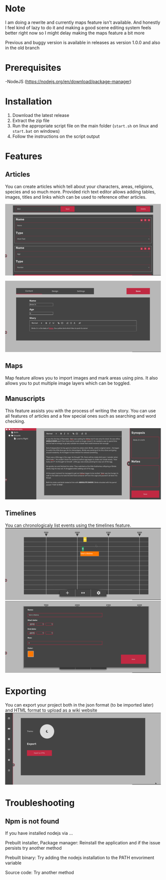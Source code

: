 # Note
I am doing a rewrite and currently maps feature isn't available. And honestly I feel kind of lazy to do it and making a good scene editing system feels better right now so I might delay making the maps feature a bit more

Previous and buggy version is available in releases as version 1.0.0 and also in the old branch

# Prerequisites
-NodeJS (https://nodejs.org/en/download/package-manager) 

# Installation
 1. Download the latest release
 2. Extract the zip file
 3. Run the appropriate script file on the main folder (`start.sh` on linux and `start.bat` on windows)
 4. Follow the instructions on the script output
# Features

## Articles
You can create articles which tell about your characters, areas, religions, species and so much more. Provided rich text editor allows adding tables, images, titles and links which can be used to reference other articles. 

![Alt text](README_assets/templates.png "")

![Alt text](README_assets/articles.png "")
## Maps

Map feature allows you to import images and mark areas using pins. It also allows you to put multiple image layers which can be toggled.


## Manuscripts
This feature assists you with the process of writing the story. You can use all features of articles and a few special ones such as searching and word checking.

![Alt text](README_assets/manuscripts.png "")

## Timelines
You can chronologicaly list events using the timelines feature.
![Alt text](README_assets/timelines1.png "")
![Alt text](README_assets/timelines2.png "")


# Exporting
You can export your project both in the json format (to be imported later) and 
HTML format to upload as a wiki website
![Alt text](README_assets/settings.png "")


# Troubleshooting

## Npm is not found

If you have installed nodejs via ...

Prebuilt installer, Package manager: Reinstall the application and if the issue persists try another method 

Prebuilt binary: Try adding the nodejs installation to the PATH envoriment variable 

Source code: Try another method


 
